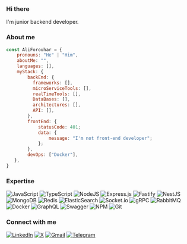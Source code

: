 ### Hi there
I'm junior backend developer.

### About me
```js
const AliForouhar = {
    pronouns: "He" | "Him",
    aboutMe: "",
    languages: [],
    myStack: {             
        backEnd: {             
          frameworks: [],                   
          microServiceTools: [],
          realTimeTools: [],
          DataBases: [],
          architectures: [],
          API: [],
        },         
        frontEnd: {         
            statusCode: 401;
            data: {
                message: "I'm not front-end developer";
            };     
        },         
        devOps: ["Docker"],               
   }, 
}
```

### Expertise
![JavaScript](https://img.shields.io/badge/javascript-%23323330.svg?style=for-the-badge&logo=javascript&logoColor=%23F7DF1E)
![TypeScript](https://img.shields.io/badge/typescript-%23007ACC.svg?style=for-the-badge&logo=typescript&logoColor=white)
![NodeJS](https://img.shields.io/badge/node.js-6DA55F?style=for-the-badge&logo=node.js&logoColor=white)
![Express.js](https://img.shields.io/badge/express.js-%23404d59.svg?style=for-the-badge&logo=express&logoColor=%2361DAFB)
![Fastify](https://img.shields.io/badge/fastify-%23000000.svg?style=for-the-badge&logo=fastify&logoColor=white)
![NestJS](https://img.shields.io/badge/nestjs-%23E0234E.svg?style=for-the-badge&logo=nestjs&logoColor=white)
![MongoDB](https://img.shields.io/badge/MongoDB-%234ea94b.svg?style=for-the-badge&logo=mongodb&logoColor=white)
![Redis](https://img.shields.io/badge/redis-%23DD0031.svg?style=for-the-badge&logo=redis&logoColor=white)
![ElasticSearch](https://img.shields.io/badge/-ElasticSearch-005571?style=for-the-badge&logo=elasticsearch) 
![Socket.io](https://img.shields.io/badge/Socket.io-black?style=for-the-badge&logo=socket.io&badgeColor=010101)
![gRPC](https://img.shields.io/badge/gRPC%20-%236DB33F.svg?&style=for-the-badge&logo=grpc&logoColor=orange&color=orange) 
![RabbitMQ](https://img.shields.io/static/v1?style=for-the-badge&message=RabbitMQ&color=FF6600&logo=RabbitMQ&logoColor=FFFFFF&label=) 
![Docker](https://img.shields.io/badge/docker-%230db7ed.svg?style=for-the-badge&logo=docker&logoColor=white)
![GraphQL](https://img.shields.io/badge/-GraphQL-E10098?style=for-the-badge&logo=graphql&logoColor=white)
![Swagger](https://img.shields.io/badge/-Swagger-%23Clojure?style=for-the-badge&logo=swagger&logoColor=white)
![NPM](https://img.shields.io/badge/NPM-%23CB3837.svg?style=for-the-badge&logo=npm&logoColor=white)
![Git](https://img.shields.io/badge/-Git-F05032?style=for-the-badge&logo=git&logoColor=white)



### Connect with me
[![LinkedIn](https://img.shields.io/badge/LinkedIn-%230077B5.svg?logo=linkedin&logoColor=white)](https://linkedin.com/in/ali-forouhar-672733304)
[![X](https://img.shields.io/badge/X-black.svg?logo=X&logoColor=white)](https://x.com/@)
[![Gmail](https://img.shields.io/badge/Gmail-%2312100E.svg?&style=for-the-badge&logo=gmail&logoColor=white)](mailto:aliforouhaar@gmail.com)
[![Telegram](https://img.shields.io/badge/Telegram-%230077B5.svg?logo=Telegram&logoColor=white)](https://t.me/aliforouhaar)
